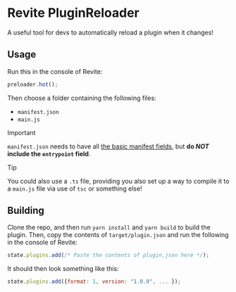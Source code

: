 # Revite PluginReloader
A useful tool for devs to automatically reload a plugin when it changes!

## Usage
Run this in the console of Revite:
```js
preloader.hot();
```

Then choose a folder containing the following files:
- `manifest.json`
- `main.js`

> [!IMPORTANT]
> `manifest.json` needs to have all [the basic manifest fields][m], but **do *NOT* include the `entrypoint` field**.

> [!TIP]
> You could also use a `.ts` file, providing you also set up a way to compile it to a `main.js` file via use of `tsc` or something else!

## Building
Clone the repo, and then run `yarn install` and `yarn build` to build the plugin. Then, copy the contents of `target/plugin.json` and run the following in the console of Revite:
```js
state.plugins.add(/* Paste the contents of plugin.json here */);
```
It should then look something like this:
```js
state.plugins.add({format: 1, version: "1.0.0", ... });
```

[m]: https://developers.revolt.chat/developers/legacy-plugin-api.html?search=#plugin-manifest